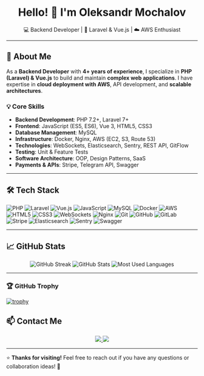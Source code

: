 <h1 align="center">Hello! 👋 I'm  Oleksandr Mochalov</h1>

<p align="center">
💻 Backend Developer | 🚀 Laravel & Vue.js | ☁️ AWS Enthusiast  
</p>

---

## 🚀 About Me  

As a **Backend Developer** with **4+ years of experience**, I specialize in **PHP (Laravel) & Vue.js** to build and maintain **complex web applications**. I have expertise in **cloud deployment with AWS**, API development, and **scalable architectures**.

### 💡 Core Skills  
- **Backend Development**: PHP 7.2+, Laravel 7+  
- **Frontend**: JavaScript (ES5, ES6), Vue 3, HTML5, CSS3  
- **Database Management**: MySQL
- **Infrastructure**: Docker, Nginx, AWS (EC2, S3, Route 53)  
- **Technologies**: WebSockets, Elasticsearch, Sentry, REST API, GitFlow  
- **Testing**: Unit & Feature Tests  
- **Software Architecture**: OOP, Design Patterns, SaaS  
- **Payments & APIs**: Stripe, Telegram API, Swagger  

---

## 🛠 Tech Stack  
![PHP](https://img.shields.io/badge/PHP-777BB4?style=flat&logo=php&logoColor=white) ![Laravel](https://img.shields.io/badge/Laravel-FF2D20?style=flat&logo=laravel&logoColor=white) ![Vue.js](https://img.shields.io/badge/Vue.js-35495E?style=flat&logo=vue.js&logoColor=4FC08D) ![JavaScript](https://img.shields.io/badge/JavaScript-F7DF1E?style=flat&logo=javascript&logoColor=black) ![MySQL](https://img.shields.io/badge/MySQL-4479A1?style=flat&logo=mysql&logoColor=white) ![Docker](https://img.shields.io/badge/Docker-2496ED?style=flat&logo=docker&logoColor=white) ![AWS](https://img.shields.io/badge/AWS-232F3E?style=flat&logo=amazonaws&logoColor=white) ![HTML5](https://img.shields.io/badge/HTML5-E34F26?style=flat&logo=html5&logoColor=white) ![CSS3](https://img.shields.io/badge/CSS3-1572B6?style=flat&logo=css3&logoColor=white) ![WebSockets](https://img.shields.io/badge/WebSockets-0078D7?style=flat&logo=websocket&logoColor=white) ![Nginx](https://img.shields.io/badge/Nginx-009639?style=flat&logo=nginx&logoColor=white) ![Git](https://img.shields.io/badge/Git-F05032?style=flat&logo=git&logoColor=white) ![GitHub](https://img.shields.io/badge/GitHub-181717?style=flat&logo=github&logoColor=white) ![GitLab](https://img.shields.io/badge/GitLab-FCA121?style=flat&logo=gitlab&logoColor=white) ![Stripe](https://img.shields.io/badge/Stripe-008CDD?style=flat&logo=stripe&logoColor=white) ![Elasticsearch](https://img.shields.io/badge/Elasticsearch-005571?style=flat&logo=elasticsearch&logoColor=white) ![Sentry](https://img.shields.io/badge/Sentry-362D59?style=flat&logo=sentry&logoColor=white) ![Swagger](https://img.shields.io/badge/Swagger-85EA2D?style=flat&logo=swagger&logoColor=white)


---

## 📈 GitHub Stats  

<div align="center">
  <img src="https://github-readme-streak-stats.herokuapp.com/?user=molych&theme=dark&hide_border=true" alt="GitHub Streak" />
  <img src="https://github-readme-stats.vercel.app/api?username=molych&show_icons=true&theme=dark&hide_border=true" alt="GitHub Stats" />
  <img src="https://github-readme-stats.vercel.app/api/top-langs/?username=molych&layout=compact&theme=dark&hide_border=true" alt="Most Used Languages" />
</div>

---


### 🏆 GitHub Trophy
[![trophy](https://github-profile-trophy.vercel.app/?username=molych&theme=onedark)](https://github.com/molych/github-profile-trophy)


## 📫 Contact Me  

<p align="center">
<a href="https://www.linkedin.com/in/oleksandr-mochalov-profile">
  <img src="https://img.shields.io/badge/LinkedIn-0077B5?style=for-the-badge&logo=linkedin&logoColor=white" />
</a>
<a href="mailto:molych69@gmail.com">
  <img src="https://img.shields.io/badge/Email-D14836?style=for-the-badge&logo=gmail&logoColor=white" />
</a>
</p>

---

⭐️ **Thanks for visiting!** Feel free to reach out if you have any questions or collaboration ideas! 🚀  
